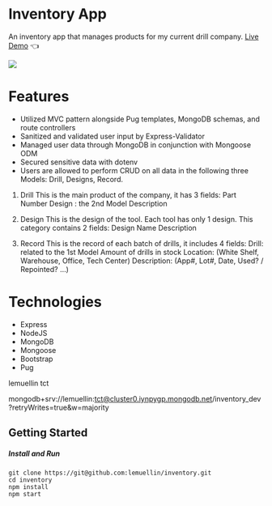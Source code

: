 # Inventory App
An inventory app that manages products for my current drill company.
[Live Demo](tct-tc-inventory.up.railway.app) :point_left:

<img src="../public/images/demo.gif">

# Features
- Utilized MVC pattern alongside Pug templates, MongoDB schemas, and route controllers
- Sanitized and validated user input by Express-Validator 
- Managed user data through MongoDB in conjunction with Mongoose ODM
- Secured sensitive data with dotenv
- Users are allowed to perform CRUD on all data in the following three Models: Drill, Designs, Record.

1. Drill
    This is the main product of the company, it has 3 fields:
        Part Number
        Design : the 2nd Model
        Description

2. Design
    This is the design of the tool. Each tool has only 1 design. This category contains 2 fields:
        Design Name
        Description

3. Record
    This is the record of each batch of drills, it includes 4 fields:
        Drill: related to the 1st Model
        Amount of drills in stock
        Location: (White Shelf, Warehouse, Office, Tech Center)
        Description: (App#, Lot#, Date, Used? / Repointed? ...)

# Technologies
- Express
- NodeJS
- MongoDB
- Mongoose
- Bootstrap
- Pug

lemuellin tct

mongodb+srv://lemuellin:tct@cluster0.iynpygp.mongodb.net/inventory_dev?retryWrites=true&w=majority

## Getting Started
##### Install and Run
```
git clone https://git@github.com:lemuellin/inventory.git
cd inventory
npm install
npm start
```